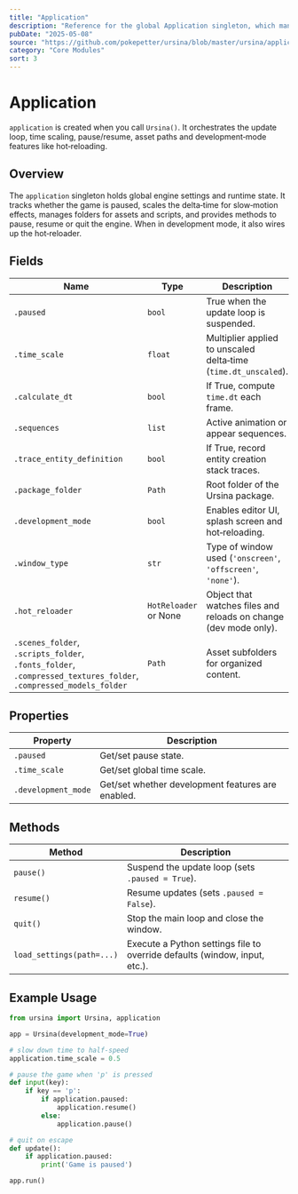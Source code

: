 ```yaml
---
title: "Application"
description: "Reference for the global Application singleton, which manages engine state, timing, asset folders, hot‑reloading and the main loop."
pubDate: "2025-05-08"
source: "https://github.com/pokepetter/ursina/blob/master/ursina/application.py"
category: "Core Modules"
sort: 3
---
```


# Application

`application` is created when you call `Ursina()`. It orchestrates the update loop, time scaling, pause/resume, asset paths and development‑mode features like hot‑reloading.

## Overview

The `application` singleton holds global engine settings and runtime state. It tracks whether the game is paused, scales the delta‑time for slow‑motion effects, manages folders for assets and scripts, and provides methods to pause, resume or quit the engine. When in development mode, it also wires up the hot‑reloader.

## Fields

| Name                         | Type               | Description                                                             |
|------------------------------|--------------------|-------------------------------------------------------------------------|
| `.paused`                    | `bool`             | True when the update loop is suspended.                                 |
| `.time_scale`                | `float`            | Multiplier applied to unscaled delta‑time (`time.dt_unscaled`).         |
| `.calculate_dt`              | `bool`             | If True, compute `time.dt` each frame.                                  |
| `.sequences`                 | `list`             | Active animation or appear sequences.                                   |
| `.trace_entity_definition`   | `bool`             | If True, record entity creation stack traces.                           |
| `.package_folder`            | `Path`             | Root folder of the Ursina package.                                      |
| `.development_mode`          | `bool`             | Enables editor UI, splash screen and hot‑reloading.                     |
| `.window_type`               | `str`              | Type of window used (`'onscreen'`, `'offscreen'`, `'none'`).            |
| `.hot_reloader`              | `HotReloader` or None | Object that watches files and reloads on change (dev mode only).      |
| `.scenes_folder`, `.scripts_folder`, `.fonts_folder`, `.compressed_textures_folder`, `.compressed_models_folder` | `Path` | Asset subfolders for organized content. |

## Properties

| Property            | Description                                                       |
|---------------------|-------------------------------------------------------------------|
| `.paused`           | Get/set pause state.                                              |
| `.time_scale`       | Get/set global time scale.                                        |
| `.development_mode` | Get/set whether development features are enabled.                 |

## Methods

| Method                              | Description                                                                    |
|-------------------------------------|--------------------------------------------------------------------------------|
| `pause()`                           | Suspend the update loop (sets `.paused = True`).                              |
| `resume()`                          | Resume updates (sets `.paused = False`).                                       |
| `quit()`                            | Stop the main loop and close the window.                                       |
| `load_settings(path=...)`           | Execute a Python settings file to override defaults (window, input, etc.).     |

## Example Usage

```python
from ursina import Ursina, application

app = Ursina(development_mode=True)

# slow down time to half‑speed
application.time_scale = 0.5

# pause the game when 'p' is pressed
def input(key):
    if key == 'p':
        if application.paused:
            application.resume()
        else:
            application.pause()

# quit on escape
def update():
    if application.paused:
        print('Game is paused')

app.run()
